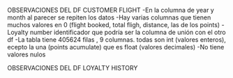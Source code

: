 OBSERVACIONES DEL DF CUSTOMER FLIGHT
-En la columna de year y month al parecer se repiten los datos
-Hay varias columnas que tienen muchos valores en 0 (flight booked, total fligh, distance, las de los points)
-Loyalty number identificador que podría ser la columna de unión con el otro df
-La tabla tiene 405624 filas , 9 columnas. todas son int (valores enteros), ecepto la una (points acumulate) que es float (valores decimales)
-No tiene valores nulos






OBSERVACIONES DEL DF LOYALTY HISTORY